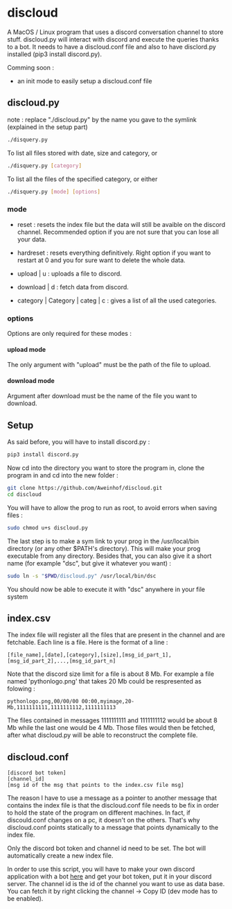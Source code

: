 # discloud

A MacOS / Linux program that uses a discord conversation channel to store stuff.
discloud.py will interact with discord and execute the queries thanks to a bot. It needs to have a discloud.conf file and also to have disclord.py installed (pip3 install discord.py).

Comming soon :
- an init mode to easily setup a discloud.conf file

## discloud.py

note : replace "./discloud.py" by the name you gave to the symlink (explained in the setup part)

```bash
./disquery.py
```

To list all files stored with date, size and category, or

```bash
./disquery.py [category]
```

To list all the files of the specified category, or either

```bash
./disquery.py [mode] [options]
```
### mode

- reset : resets the index file but the data will still be avaible on the discord channel. Recommended option if you are not sure that you can lose all your data.
- hardreset : resets everything definitively. Right option if you want to restart at 0 and you for sure want to delete the whole data.

- upload | u : uploads a file to discord.
- download | d : fetch data from discord.

- category | Category | categ | c : gives a list of all the used categories.

### options

Options are only required for these modes :

#### upload mode

The only argument with "upload" must be the path of the file to upload.

#### download mode

Argument after download must be the name of the file you want to download.


## Setup

As said before, you will have to install discord.py :

```bash
pip3 install discord.py
```


Now cd into the directory you want to store the program in, clone the program in and cd into the new folder :

```bash
git clone https://github.com/Aweinhof/discloud.git
cd discloud
```


You will have to allow the prog to run as root, to avoid errors when saving files :
```bash
sudo chmod u+s discloud.py
```

The last step is to make a sym link to your prog in the /usr/local/bin directory (or any other $PATH's directory). This will make your prog executable from any directory. Besides that, you can also give it a short name (for example "dsc", but give it whatever you want) :

```bash
sudo ln -s "$PWD/discloud.py" /usr/local/bin/dsc
```

You should now be able to execute it with "dsc" anywhere in your file system


## index.csv

The index file will register all the files that are present in the channel and are fetchable.
Each line is a file. Here is the format of a line :

```
[file_name],[date],[category],[size],[msg_id_part_1],[msg_id_part_2],...,[msg_id_part_n]
```

Note that the discord size limit for a file is about 8 Mb.
For example a file named 'pythonlogo.png' that takes 20 Mb could be respresented as folowing :

```
pythonlogo.png,00/00/00 00:00,myimage,20-Mb,1111111111,1111111112,1111111113
```

The files contained in messages 1111111111 and 1111111112 would be about 8 Mb while the last one would be 4 Mb.
Those files would then be fetched, after what discloud.py will be able to reconstruct the complete file.


## discloud.conf

```
[discord bot token]
[channel_id]
[msg id of the msg that points to the index.csv file msg]
```

The reason I have to use a message as a pointer to another message that contains the index file is that the discloud.conf file needs to be fix in order to hold the state of the program on different machines. In fact, if discould.conf changes on a pc, it doesn't on the others. That's why discloud.conf points statically to a message that points dynamically to the index file. 

Only the discord bot token and channel id need to be set. The bot will automatically create a new index file.

In order to use this script, you will have to make your own discord application with a bot [here](https://discord.com/login?redirect_to=%2Fdevelopers%2Fapplications) and get your bot token, put it in your discord server. The channel id is the id of the channel you want to use as data base. You can fetch it by right clicking the channel -> Copy ID (dev mode has to be enabled).
